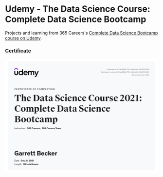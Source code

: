 # Udemy - The Data Science Course: Complete Data Science Bootcamp

Projects and learning from 365 Careers's [Complete Data Science Bootcamp course on Udemy](https://www.udemy.com/course/the-data-science-course-complete-data-science-bootcamp/).

### [Certificate](https://www.udemy.com/certificate/UC-0ec2f68b-757d-4fa3-b8e7-01b2837c2264/)

!["Certificate"](./Certificate.jpg)
